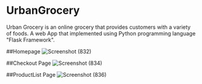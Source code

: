 # UrbanGrocery
Urban Grocery is an online grocery that provides customers with a variety of foods. A web App that implemented using Python programming language "Flask Framework".

##Homepage
![Screenshot (832)](https://user-images.githubusercontent.com/43758373/97841605-3bc1f980-1cf7-11eb-8c5a-15154521e8b8.png)

##Checkout Page
![Screenshot (834)](https://user-images.githubusercontent.com/43758373/97841816-9d826380-1cf7-11eb-9a50-cdf95de907f5.png)

##ProductList Page
![Screenshot (836)](https://user-images.githubusercontent.com/43758373/97842016-fc47dd00-1cf7-11eb-81de-a602811e5583.png)
